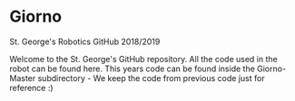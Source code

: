 # Giorno
St. George's Robotics GitHub 2018/2019

Welcome to the St. George's GitHub repository. All the code used in the robot can be found here.
This years code can be found inside the Giorno-Master subdirectory - We keep the code from previous code just for reference :)
